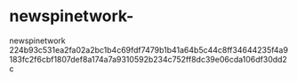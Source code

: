 # newspinetwork-
newspinetwork
224b93c531ea2fa02a2bc1b4c69fdf7479b1b41a64b5c44c8ff34644235f4a9183fc2f6cbf1807def8a174a7a9310592b234c752ff8dc39e06cda106df30dd2c
